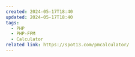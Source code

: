 ```yaml
---
created: 2024-05-17T18:40
updated: 2024-05-17T18:40
tags:
  - PHP
  - PHP-FPM
  - Calculator
related link: https://spot13.com/pmcalculator/
---
```

